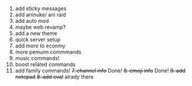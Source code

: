  1. add sticky messages
 2. add aninuke/ ani raid
 3. add auto mod
 4. maybe web revamp?
 5. add a new theme
 6. quick server setup
 7. add more to econmy
 10. more pemuim commmands
 11. music commands!
 12. boost related commands
 13. add family commands! 
 ~~7. channel info~~ Done!
 ~~8. emoji info~~ Done!
 ~~9. add notepad~~
 ~~8. add eval~~ alrady there